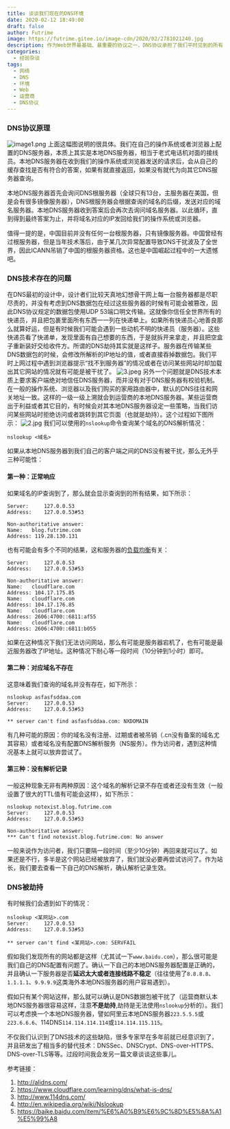 ```yaml
---
title: 谈谈我们现在的DNS环境
date: 2020-02-12 18:49:00
draft: false
author: Futrime
image: https://futrime.gitee.io/image-cdn/2020/02/2781021240.jpg
description: 作为Web世界最基础、最重要的协议之一，DNS协议承担了我们平时见到的所有网站的解析任务。但是随着社会和网络技术的发展，DNS协议在技术上逐渐落伍了，许许多多的漏洞和缺陷逐渐暴露了出来，并且被一些组织和机构所利用。在这篇文章中，我将会简单谈谈我们现在所处的DNS环境情况。
categories:
  - 经验杂谈
tags:
  - 网络
  - DNS
  - 环境
  - Web
  - 运营商
  - DNS协议
---
```


### DNS协议原理
![image1.png][2]
上面这幅图说明的很具体。我们在自己的操作系统或者浏览器上配置的DNS服务器，本质上其实是本地DNS服务器，相当于老式电话机对面的接线员。本地DNS服务器在收到我们的操作系统或浏览器发送的请求后，会从自己的缓存查找是否有符合的答案，如果有就直接返回，如果没有就代为向其它DNS服务器查询。

本地DNS服务器首先会询问DNS根服务器（全球只有13台，主服务器在美国，但是会有很多镜像服务器），DNS根服务器会根据查询的域名的后缀，发送对应的域名服务器。本地DNS服务器收到答案后会再次去询问域名服务器。以此循环，直到得到最终答案为止，并将域名对应的IP发回给我们的操作系统或浏览器。

值得一提的是，中国目前并没有任何一台根服务器，只有镜像服务器。中国曾经有过根服务器，但是当年技术落后，由于某几次异常配置导致DNS干扰波及了全世界，因此ICANN吊销了中国的根服务器资格。这也是中国崛起过程中的一大遗憾吧。
### DNS技术存在的问题
在DNS最初的设计中，设计者们比较天真地幻想骨干网上每一台服务器都是尽职尽责的，并没有考虑到DNS数据包在经过这些服务器的时候有可能会被篡改，因此DNS协议规定的数据包使用UDP 53端口明文传输。这就像你信任全世界所有的快递员，并且把包裹里面所有东西一一列在快递单上。如果所有快递员心地善良那么就算好运，但是有时候我们可能会遇到一些动机不明的快递员（服务器）。这些快递员看了快递单，发现里面有自己想要的东西，于是就拆开来拿走，并且把空盒子重新装好交给收件方。所谓的DNS劫持其实就是这样子。服务器在传输某些DNS数据包的时候，会修改所解析的IP地址的值，或者直接吞掉数据包。我们平时上网过程中遇到浏览器提示“找不到服务器”的情况或者在访问某些网站时却加载出其它网站的情况就有可能是被干扰了。
![3.jpeg][3]
另外一个问题就是DNS技术本质上要求客户端绝对地信任DNS服务器，而并没有对于DNS服务器有校验机制。在一般的操作系统、浏览器以及我们购买的家用路由器中，默认的DNS往往和网关地址一致。这样的一级一级上溯就会到运营商的本地DNS服务器。某些运营商出于利益或者其它目的，有时候会对其本地DNS服务器设定一些策略，当我们访问某些网站时拒绝访问或者跳转到其它页面（也就是劫持）。这个过程如下图所示：
![2.jpg][4]
我们可以使用的`nslookup`命令查询某个域名的DNS解析情况：
```
nslookup <域名>
```
如果从本地DNS服务器到我们自己的客户端之间的DNS没有被干扰，那么无外乎三种可能性：
#### 第一种：正常响应
如果域名的IP查询到了，那么就会显示查询到的所有结果，如下所示：
```
Server:		127.0.0.53
Address:	127.0.0.53#53

Non-authoritative answer:
Name:	blog.futrime.com
Address: 119.28.130.131
```
也有可能会有多个不同的结果，这和服务器的[负载均衡][5]有关：
```
Server:		127.0.0.53
Address:	127.0.0.53#53

Non-authoritative answer:
Name:	cloudflare.com
Address: 104.17.175.85
Name:	cloudflare.com
Address: 104.17.176.85
Name:	cloudflare.com
Address: 2606:4700::6811:af55
Name:	cloudflare.com
Address: 2606:4700::6811:b055
```
如果在这种情况下我们无法访问网站，那么有可能是服务器宕机了，也有可能是最近服务器改了IP地址。这种情况下耐心等一段时间（10分钟到1小时）即可。
#### 第二种：对应域名不存在
这意味着我们查询的域名并没有存在，如下所示：
```
nslookup asfasfsddaa.com
Server:		127.0.0.53
Address:	127.0.0.53#53

** server can't find asfasfsddaa.com: NXDOMAIN
```
有几种可能的原因：你的域名没有注册、过期或者被吊销（.cn没有备案的域名尤其容易）或者域名没有配置DNS解析服务（NS服务）。作为访问者，遇到这种情况基本上就可以放弃尝试了。

#### 第三种：没有解析记录
一般这种现象无非有两种原因：这个域名的解析记录不存在或者还没有生效（一般设置了很大的TTL值有可能会这样），如下所示：
```
nslookup notexist.blog.futrime.com
Server:		127.0.0.53
Address:	127.0.0.53#53

Non-authoritative answer:
*** Can't find notexist.blog.futrime.com: No answer
```
一般来说作为访问者，我们只要隔一段时间（至少10分钟）再回来就可以了。如果还是不行，多半是这个网站已经被放弃了，我们就没必要再尝试访问了。作为站长，我们要去查看一下自己的DNS解析，确认解析记录生效。

### DNS被劫持
有时候我们会遇到如下的情况：
```
nslookup <某网站>.com
Server:		127.0.0.53
Address:	127.0.0.53#53

** server can't find <某网站>.com: SERVFAIL
```
假如我们发现所有的网站都是这样（尤其试一下`www.baidu.com`），那么很可能是我们自己的DNS配置有问题了。确认一下自己的本地DNS服务器配置是正确的，并且确认一下服务器是否**延迟太大或者连接线路不稳定**（往往使用了`8.8.8.8`、`1.1.1.1`、`9.9.9.9`这类海外本地DNS服务器的用户容易遇到）。

假如只有某个网站这样，那么就可以确认是DNS数据包被干扰了（运营商默认本地DNS服务器很容易这样，注意**不是劫持**,劫持是无法使用`nslookup`分析的）。我们可以考虑换一个本地DNS服务器，譬如阿里云本地DNS服务器`223.5.5.5`或`223.6.6.6`、114DNS`114.114.114.114`或`114.114.115.115`。

不仅我们认识到了DNS技术的这些缺陷，很多专家早在多年前就已经意识到了，并且研发出了相当多的替代技术：DNSSec、DNSCrypt、DNS-over-HTTPS、DNS-over-TLS等等。过段时间我会发另一篇文章谈谈这些事儿。

参考链接：
1. http://alidns.com/
1. https://www.cloudflare.com/learning/dns/what-is-dns/
1. http://www.114dns.com/
1. http://en.wikipedia.org/wiki/Nslookup
1. https://baike.baidu.com/item/%E6%A0%B9%E6%9C%8D%E5%8A%A1%E5%99%A8

  [2]: https://futrime.gitee.io/image-cdn/2020/02/3086036415.png
  [3]: https://futrime.gitee.io/image-cdn/2020/02/778106378.jpeg
  [4]: https://futrime.gitee.io/image-cdn/2020/02/1047556535.jpg
  [5]: https://help.aliyun.com/product/27537.html
